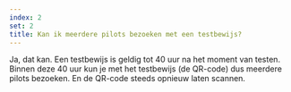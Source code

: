 ```yaml
---
index: 2
set: 2
title: Kan ik meerdere pilots bezoeken met een testbewijs? 
---
```

Ja, dat kan. Een testbewijs is geldig tot 40 uur na het moment van testen. Binnen deze 40 uur kun je met het testbewijs (de QR-code) dus meerdere pilots bezoeken. En de QR-code steeds opnieuw laten scannen. 
